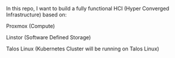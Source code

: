 In this repo, I want to build a fully functional HCI (Hyper Converged Infrastructure) based on:

Proxmox (Compute)

Linstor (Software Defined Storage)

Talos Linux (Kubernetes Cluster will be running on Talos Linux)
